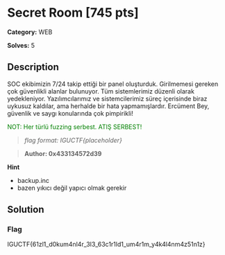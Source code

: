# Secret Room [745 pts]

**Category:** WEB

**Solves:** 5

## Description
SOC ekibimizin 7/24 takip ettiği bir panel oluşturduk. Girilmemesi gereken çok güvenlikli alanlar bulunuyor. Tüm sistemlerimiz düzenli olarak yedekleniyor. Yazılımcılarımız ve sistemcilerimiz süreç içerisinde biraz uykusuz kaldılar, ama herhalde bir hata yapmamışlardır. Ercüment Bey, güvenlik ve saygı konularında çok pimpirikli! 

<p style="color: green;">NOT: Her türlü fuzzing serbest. ATIŞ SERBEST!</p>

>*flag format: IGUCTF{placeholder}*

>**Author: 0x433134572d39**

**Hint**
* backup.inc
* bazen yıkıcı değil yapıcı olmak gerekir

## Solution

### Flag
IGUCTF{61zl1_d0kum4nl4r_3l3_63c1r1ld1_um4r1m_y4k4l4nm4z51n1z}
